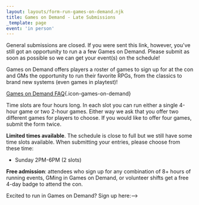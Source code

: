 ```yaml
---
layout: layouts/form-run-games-on-demand.njk
title: Games on Demand - Late Submissions
_template: page
event: 'in person'
---
```


General submissions are closed. If you were sent this link, however, you've still got an opportunity to run a a few Games on Demand. Please submit as soon as possible so we can get your event(s) on the schedule!

Games on Demand offers players a roster of games to sign up for at the con and GMs the opportunity to run their favorite RPGs, from the classics to brand new systems (even games in playtest)!

[Games on Demand FAQ](/games-on-demand-how-it-works/){.icon-games-on-demand}

Time slots are four hours long. In each slot you can run either a single 4-hour game or two 2-hour games. Either way we ask that you offer two different games for players to choose. If you would like to offer four games, submit the form twice.

**Limited times available**. The schedule is close to full but we still have some time slots available. When submitting your entries, please choose from these time:

* Sunday 2PM-6PM (2 slots)

**Free admission**: attendees who sign up for any combination of 8+ hours of running events, GMing in Games on Demand, or volunteer shifts get a free 4-day badge to attend the con.

Excited to run in Games on Demand? Sign up here:-->
